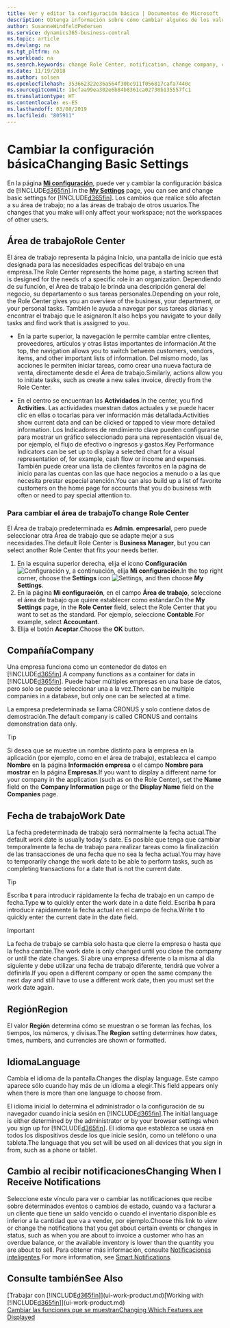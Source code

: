 ```yaml
---
title: Ver y editar la configuración básica | Documentos de Microsoft
description: Obtenga información sobre cómo cambiar algunos de los valores básicos, por ejemplo, el área de trabajo, la empresa o la fecha de trabajo.
author: SusanneWindfeldPedersen
ms.service: dynamics365-business-central
ms.topic: article
ms.devlang: na
ms.tgt_pltfrm: na
ms.workload: na
ms.search.keywords: change Role Center, notification, change company, change work date
ms.date: 11/19/2018
ms.author: solsen
ms.openlocfilehash: 353662322e36a564f30bc911f056817cafa7440c
ms.sourcegitcommit: 1bcfaa99ea302e6b84b8361ca02730b135557fc1
ms.translationtype: HT
ms.contentlocale: es-ES
ms.lasthandoff: 03/08/2019
ms.locfileid: "805911"
---
```

# <a name="changing-basic-settings"></a><span data-ttu-id="adf76-103">Cambiar la configuración básica</span><span class="sxs-lookup"><span data-stu-id="adf76-103">Changing Basic Settings</span></span>
<span data-ttu-id="adf76-104">En la página [**Mi configuración**](https://businesscentral.dynamics.com?page=9176 "Vaya directamente a la página de configuración en Business Central"), puede ver y cambiar la configuración básica de [!INCLUDE[d365fin](includes/d365fin_md.md)].</span><span class="sxs-lookup"><span data-stu-id="adf76-104">In the [**My Settings**](https://businesscentral.dynamics.com?page=9176 "Go directly to your user settings page in Business Central") page, you can see and change basic settings for [!INCLUDE[d365fin](includes/d365fin_md.md)].</span></span> <span data-ttu-id="adf76-105">Los cambios que realice sólo afectan a su área de trabajo; no a las áreas de trabajo de otros usuarios.</span><span class="sxs-lookup"><span data-stu-id="adf76-105">The changes that you make will only affect your workspace; not the workspaces of other users.</span></span>  

## <a name="role-center"></a> <span data-ttu-id="adf76-106">Área de trabajo</span><span class="sxs-lookup"><span data-stu-id="adf76-106">Role Center</span></span>
<span data-ttu-id="adf76-107">El área de trabajo representa la página Inicio, una pantalla de inicio que está designada para las necesidades específicas del trabajo en una empresa.</span><span class="sxs-lookup"><span data-stu-id="adf76-107">The Role Center represents the home page, a starting screen that is designed for the needs of a specific role in an organization.</span></span> <span data-ttu-id="adf76-108">Dependiendo de su función, el Área de trabajo le brinda una descripción general del negocio, su departamento o sus tareas personales.</span><span class="sxs-lookup"><span data-stu-id="adf76-108">Depending on your role, the Role Center gives you an overview of the business, your department, or your personal tasks.</span></span> <span data-ttu-id="adf76-109">También le ayuda a navegar por sus tareas diarias y encontrar el trabajo que le asignaron.</span><span class="sxs-lookup"><span data-stu-id="adf76-109">It also helps you navigate to your daily tasks and find work that is assigned to you.</span></span>

-   <span data-ttu-id="adf76-110">En la parte superior, la navegación le permite cambiar entre clientes, proveedores, artículos y otras listas importantes de información.</span><span class="sxs-lookup"><span data-stu-id="adf76-110">At the top, the navigation allows you to switch between customers, vendors, items, and other important lists of information.</span></span> <span data-ttu-id="adf76-111">Del mismo modo, las acciones le permiten iniciar tareas, como crear una nueva factura de venta, directamente desde el Área de trabajo.</span><span class="sxs-lookup"><span data-stu-id="adf76-111">Similarly, actions allow you to initiate tasks, such as create a new sales invoice, directly from the Role Center.</span></span>

-   <span data-ttu-id="adf76-112">En el centro se encuentran las **Actividades**.</span><span class="sxs-lookup"><span data-stu-id="adf76-112">In the center, you find **Activities**.</span></span> <span data-ttu-id="adf76-113">Las actividades muestran datos actuales y se puede hacer clic en ellas o tocarlas para ver información más detallada.</span><span class="sxs-lookup"><span data-stu-id="adf76-113">Activities show current data and can be clicked or tapped to view more detailed information.</span></span> <span data-ttu-id="adf76-114">Los Indicadores de rendimiento clave pueden configurarse para mostrar un gráfico seleccionado para una representación visual de, por ejemplo, el flujo de efectivo o ingresos y gastos.</span><span class="sxs-lookup"><span data-stu-id="adf76-114">Key Performance Indicators can be set up to display a selected chart for a visual representation of, for example, cash flow or income and expenses.</span></span> <span data-ttu-id="adf76-115">También puede crear una lista de clientes favoritos en la página de inicio para las cuentas con las que hace negocios a menudo o a las que necesita prestar especial atención.</span><span class="sxs-lookup"><span data-stu-id="adf76-115">You can also build up a list of favorite customers on the home page for accounts that you do business with often or need to pay special attention to.</span></span>

### <a name="to-change-role-center"></a><span data-ttu-id="adf76-116">Para cambiar el área de trabajo</span><span class="sxs-lookup"><span data-stu-id="adf76-116">To change Role Center</span></span>
<span data-ttu-id="adf76-117">El Área de trabajo predeterminada es **Admin. empresarial**, pero puede seleccionar otra Área de trabajo que se adapte mejor a sus necesidades.</span><span class="sxs-lookup"><span data-stu-id="adf76-117">The default Role Center is **Business Manager**, but you can select another Role Center that fits your needs better.</span></span>
1. <span data-ttu-id="adf76-118">En la esquina superior derecha, elija el icono **Configuración** ![Configuración](media/ui-experience/settings_icon_small.png "Icono Configuración para el área de trabajo") y, a continuación, elija **Mi configuración**.</span><span class="sxs-lookup"><span data-stu-id="adf76-118">In the top right corner, choose the **Settings** icon ![Settings](media/ui-experience/settings_icon_small.png "Settings icon for role center"), and then choose **My Settings**.</span></span>
2. <span data-ttu-id="adf76-119">En la página **Mi configuración**, en el campo **Área de trabajo**, seleccione el área de trabajo que quiere establecer como estándar.</span><span class="sxs-lookup"><span data-stu-id="adf76-119">On the **My Settings** page, in the **Role Center** field, select the Role Center that you want to set as the standard.</span></span> <span data-ttu-id="adf76-120">Por ejemplo, seleccione **Contable**.</span><span class="sxs-lookup"><span data-stu-id="adf76-120">For example, select **Accountant**.</span></span>
3. <span data-ttu-id="adf76-121">Elija el botón **Aceptar**.</span><span class="sxs-lookup"><span data-stu-id="adf76-121">Choose the **OK** button.</span></span>

## <a name="company"></a><span data-ttu-id="adf76-122">Compañía</span><span class="sxs-lookup"><span data-stu-id="adf76-122">Company</span></span>
<span data-ttu-id="adf76-123">Una empresa funciona como un contenedor de datos en [!INCLUDE[d365fin](includes/d365fin_md.md)].</span><span class="sxs-lookup"><span data-stu-id="adf76-123">A company functions as a container for data in [!INCLUDE[d365fin](includes/d365fin_md.md)].</span></span> <span data-ttu-id="adf76-124">Puede haber múltiples empresas en una base de datos, pero solo se puede seleccionar una a la vez.</span><span class="sxs-lookup"><span data-stu-id="adf76-124">There can be multiple companies in a database, but only one can be selected at a time.</span></span>

<span data-ttu-id="adf76-125">La empresa predeterminada se llama CRONUS y solo contiene datos de demostración.</span><span class="sxs-lookup"><span data-stu-id="adf76-125">The default company is called CRONUS and contains demonstration data only.</span></span>

> [!TIP]  
>   <span data-ttu-id="adf76-126">Si desea que se muestre un nombre distinto para la empresa en la aplicación (por ejemplo, como en el área de trabajo), establezca el campo **Nombre** en la página **Información empresa** o el campo **Nombre para mostrar** en la página **Empresas**.</span><span class="sxs-lookup"><span data-stu-id="adf76-126">If you want to display a different name for your company in the application (such as on the Role Center), set the **Name** field on the **Company Information** page or the **Display Name** field on the **Companies** page.</span></span>  

## <a name="work-date"></a><span data-ttu-id="adf76-127">Fecha de trabajo</span><span class="sxs-lookup"><span data-stu-id="adf76-127">Work Date</span></span>
<span data-ttu-id="adf76-128">La fecha predeterminada de trabajo será normalmente la fecha actual.</span><span class="sxs-lookup"><span data-stu-id="adf76-128">The default work date is usually today's date.</span></span> <span data-ttu-id="adf76-129">Es posible que tenga que cambiar temporalmente la fecha de trabajo para realizar tareas como la finalización de las transacciones de una fecha que no sea la fecha actual.</span><span class="sxs-lookup"><span data-stu-id="adf76-129">You may have to temporarily change the work date to be able to perform tasks, such as completing transactions for a date that is not the current date.</span></span>

> [!TIP]  
>   <span data-ttu-id="adf76-130">Escriba **t** para introducir rápidamente la fecha de trabajo en un campo de fecha.</span><span class="sxs-lookup"><span data-stu-id="adf76-130">Type **w** to quickly enter the work date in a date field.</span></span> <span data-ttu-id="adf76-131">Escriba **h** para introducir rápidamente la fecha actual en el campo de fecha.</span><span class="sxs-lookup"><span data-stu-id="adf76-131">Write **t** to quickly enter the current date in the date field.</span></span>

> [!IMPORTANT]  
>   <span data-ttu-id="adf76-132">La fecha de trabajo se cambia solo hasta que cierre la empresa o hasta que la fecha cambie.</span><span class="sxs-lookup"><span data-stu-id="adf76-132">The work date is only changed until you close the company or until the date changes.</span></span> <span data-ttu-id="adf76-133">Si abre una empresa diferente o la misma al día siguiente y debe utilizar una fecha de trabajo diferente, tendrá que volver a definirla.</span><span class="sxs-lookup"><span data-stu-id="adf76-133">If you open a different company or open the same company the next day and still have to use a different work date, then you must set the work date again.</span></span>

## <a name="region"></a> <span data-ttu-id="adf76-134">Región</span><span class="sxs-lookup"><span data-stu-id="adf76-134">Region</span></span>
<span data-ttu-id="adf76-135">El valor **Región** determina cómo se muestran o se forman las fechas, los tiempos, los números, y divisas.</span><span class="sxs-lookup"><span data-stu-id="adf76-135">The **Region** setting determines how dates, times, numbers, and currencies are shown or formatted.</span></span>   


## <a name="language"></a> <span data-ttu-id="adf76-136">Idioma</span><span class="sxs-lookup"><span data-stu-id="adf76-136">Language</span></span>
<span data-ttu-id="adf76-137">Cambia el idioma de la pantalla.</span><span class="sxs-lookup"><span data-stu-id="adf76-137">Changes the display language.</span></span> <span data-ttu-id="adf76-138">Este campo aparece sólo cuando hay más de un idioma a elegir.</span><span class="sxs-lookup"><span data-stu-id="adf76-138">This field appears only when there is more than one language to choose from.</span></span> 

<span data-ttu-id="adf76-139">El idioma inicial lo determina el administrador o la configuración de su navegador cuando inicia sesión en [!INCLUDE[d365fin](includes/d365fin_md.md)].</span><span class="sxs-lookup"><span data-stu-id="adf76-139">The initial language is either determined by the administrator or by your browser settings when you sign up for [!INCLUDE[d365fin](includes/d365fin_md.md)].</span></span> <span data-ttu-id="adf76-140">El idioma que establezca se usará en todos los dispositivos desde los que inicie sesión, como un teléfono o una tableta.</span><span class="sxs-lookup"><span data-stu-id="adf76-140">The language that you set will be used on all devices that you sign in from, such as a phone or tablet.</span></span>

## <a name="changing-when-i-receive-notifications"></a><span data-ttu-id="adf76-141">Cambio al recibir notificaciones</span><span class="sxs-lookup"><span data-stu-id="adf76-141">Changing When I Receive Notifications</span></span>
<span data-ttu-id="adf76-142">Seleccione este vínculo para ver o cambiar las notificaciones que recibe sobre determinados eventos o cambios de estado, cuando va a facturar a un cliente que tiene un saldo vencido o cuando el inventario disponible es inferior a la cantidad que va a vender, por ejemplo.</span><span class="sxs-lookup"><span data-stu-id="adf76-142">Choose this link to view or change the notifications that you get about certain events or changes in status, such as when you are about to invoice a customer who has an overdue balance, or the available inventory is lower than the quantity you are about to sell.</span></span> <span data-ttu-id="adf76-143">Para obtener más información, consulte [Notificaciones inteligentes](ui-smart-notifications.md).</span><span class="sxs-lookup"><span data-stu-id="adf76-143">For more information, see [Smart Notifications](ui-smart-notifications.md).</span></span>

## <a name="see-also"></a><span data-ttu-id="adf76-144">Consulte también</span><span class="sxs-lookup"><span data-stu-id="adf76-144">See Also</span></span>
<span data-ttu-id="adf76-145">[Trabajar con [!INCLUDE[d365fin](includes/d365fin_md.md)]](ui-work-product.md)</span><span class="sxs-lookup"><span data-stu-id="adf76-145">[Working with [!INCLUDE[d365fin](includes/d365fin_md.md)]](ui-work-product.md)</span></span>  
[<span data-ttu-id="adf76-146">Cambiar las funciones que se muestran</span><span class="sxs-lookup"><span data-stu-id="adf76-146">Changing Which Features are Displayed</span></span>](ui-experiences.md)  
